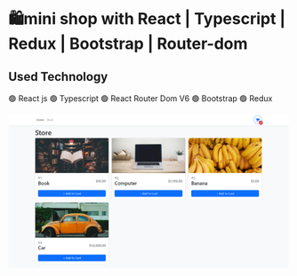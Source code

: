 # 🛍️mini shop with React | Typescript  | Redux | Bootstrap | Router-dom

## Used Technology 

🟢 React js
🟢 Typescript
🟢 React Router Dom V6
🟢 Bootstrap
🟢 Redux


![mini shop website,mahdi nazari portfolio](https://github.com/mhdi-nzari/mini-shop-portfolio/blob/main/mini-shop-portfolio.png?raw=true)
